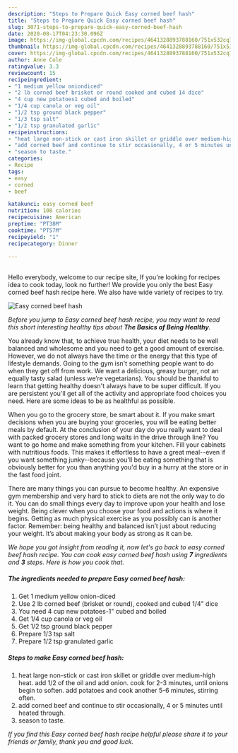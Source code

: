 ```yaml
---
description: "Steps to Prepare Quick Easy corned beef hash"
title: "Steps to Prepare Quick Easy corned beef hash"
slug: 3071-steps-to-prepare-quick-easy-corned-beef-hash
date: 2020-08-17T04:23:30.096Z
image: https://img-global.cpcdn.com/recipes/4641328893788160/751x532cq70/easy-corned-beef-hash-recipe-main-photo.jpg
thumbnail: https://img-global.cpcdn.com/recipes/4641328893788160/751x532cq70/easy-corned-beef-hash-recipe-main-photo.jpg
cover: https://img-global.cpcdn.com/recipes/4641328893788160/751x532cq70/easy-corned-beef-hash-recipe-main-photo.jpg
author: Anne Cole
ratingvalue: 3.3
reviewcount: 15
recipeingredient:
- "1 medium yellow oniondiced"
- "2 lb corned beef brisket or round cooked and cubed 14 dice"
- "4 cup new potatoes1 cubed and boiled"
- "1/4 cup canola or veg oil"
- "1/2 tsp ground black pepper"
- "1/3 tsp salt"
- "1/2 tsp granulated garlic"
recipeinstructions:
- "heat large non-stick or cast iron skillet or griddle over medium-high heat. add 1/2 of the oil and add onion.  cook for 2-3 minutes, until onions begin to soften.  add potatoes and cook another 5-6 minutes, stirring often."
- "add corned beef and continue to stir occasionally, 4 or 5 minutes until heated through."
- "season to taste."
categories:
- Recipe
tags:
- easy
- corned
- beef

katakunci: easy corned beef 
nutrition: 108 calories
recipecuisine: American
preptime: "PT38M"
cooktime: "PT57M"
recipeyield: "1"
recipecategory: Dinner

---
```

<br>
Hello everybody, welcome to our recipe site, If you're looking for recipes idea to cook today, look no further! We provide you only the best Easy corned beef hash recipe here. We also have wide variety of recipes to try.
<br>


![Easy corned beef hash](https://img-global.cpcdn.com/recipes/4641328893788160/751x532cq70/easy-corned-beef-hash-recipe-main-photo.jpg)

<i>Before you jump to Easy corned beef hash recipe, you may want to read this short interesting healthy tips about <strong>The Basics of Being Healthy</strong>.</i>

You already know that, to achieve true health, your diet needs to be well balanced and wholesome and you need to get a good amount of exercise. However, we do not always have the time or the energy that this type of lifestyle demands. Going to the gym isn't something people want to do when they get off from work. We want a delicious, greasy burger, not an equally tasty salad (unless we’re vegetarians). You should be thankful to learn that getting healthy doesn't always have to be super difficult. If you are persistent you'll get all of the activity and appropriate food choices you need. Here are some ideas to be as healthful as possible.

When you go to the grocery store, be smart about it. If you make smart decisions when you are buying your groceries, you will be eating better meals by default. At the conclusion of your day do you really want to deal with packed grocery stores and long waits in the drive through line? You want to go home and make something from your kitchen. Fill your cabinets with nutritious foods. This makes it effortless to have a great meal--even if you want something junky--because you'll be eating something that is obviously better for you than anything you'd buy in a hurry at the store or in the fast food joint.

There are many things you can pursue to become healthy. An expensive gym membership and very hard to stick to diets are not the only way to do it. You can do small things every day to improve upon your health and lose weight. Being clever when you choose your food and actions is where it begins. Getting as much physical exercise as you possibly can is another factor. Remember: being healthy and balanced isn’t just about reducing your weight. It’s about making your body as strong as it can be. 


<i>We hope you got insight from reading it, now let's go back to easy corned beef hash recipe. You can cook easy corned beef hash using <strong>7</strong> ingredients and <strong>3</strong> steps. Here is how you cook that.
</i>

##### The ingredients needed to prepare Easy corned beef hash:

1. Get 1 medium yellow onion-diced
1. Use 2 lb corned beef (brisket or round), cooked and cubed 1/4&#34; dice
1. You need 4 cup new potatoes-1&#34; cubed and boiled
1. Get 1/4 cup canola or veg oil
1. Get 1/2 tsp ground black pepper
1. Prepare 1/3 tsp salt
1. Prepare 1/2 tsp granulated garlic


##### Steps to make Easy corned beef hash:

1. heat large non-stick or cast iron skillet or griddle over medium-high heat. add 1/2 of the oil and add onion.  cook for 2-3 minutes, until onions begin to soften.  add potatoes and cook another 5-6 minutes, stirring often.
1. add corned beef and continue to stir occasionally, 4 or 5 minutes until heated through.
1. season to taste.


<i>If you find this Easy corned beef hash recipe helpful please share it to your friends or family, thank you and good luck.</i>
